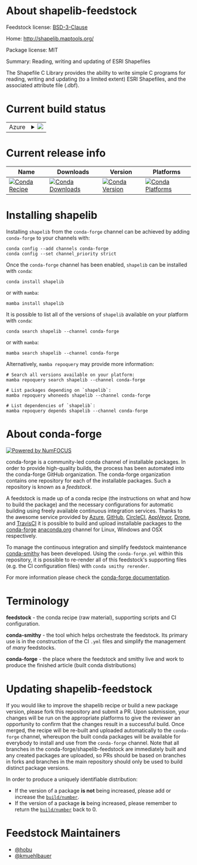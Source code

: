 About shapelib-feedstock
========================

Feedstock license: [BSD-3-Clause](https://github.com/conda-forge/shapelib-feedstock/blob/main/LICENSE.txt)

Home: http://shapelib.maptools.org/

Package license: MIT

Summary: Reading, writing and updating of ESRI Shapefiles

The Shapefile C Library provides the ability to write simple C programs for
reading, writing and updating (to a limited extent) ESRI Shapefiles,
and the associated attribute file (.dbf).


Current build status
====================


<table>
    
  <tr>
    <td>Azure</td>
    <td>
      <details>
        <summary>
          <a href="https://dev.azure.com/conda-forge/feedstock-builds/_build/latest?definitionId=1905&branchName=main">
            <img src="https://dev.azure.com/conda-forge/feedstock-builds/_apis/build/status/shapelib-feedstock?branchName=main">
          </a>
        </summary>
        <table>
          <thead><tr><th>Variant</th><th>Status</th></tr></thead>
          <tbody><tr>
              <td>linux_64</td>
              <td>
                <a href="https://dev.azure.com/conda-forge/feedstock-builds/_build/latest?definitionId=1905&branchName=main">
                  <img src="https://dev.azure.com/conda-forge/feedstock-builds/_apis/build/status/shapelib-feedstock?branchName=main&jobName=linux&configuration=linux%20linux_64_" alt="variant">
                </a>
              </td>
            </tr><tr>
              <td>linux_aarch64</td>
              <td>
                <a href="https://dev.azure.com/conda-forge/feedstock-builds/_build/latest?definitionId=1905&branchName=main">
                  <img src="https://dev.azure.com/conda-forge/feedstock-builds/_apis/build/status/shapelib-feedstock?branchName=main&jobName=linux&configuration=linux%20linux_aarch64_" alt="variant">
                </a>
              </td>
            </tr><tr>
              <td>linux_ppc64le</td>
              <td>
                <a href="https://dev.azure.com/conda-forge/feedstock-builds/_build/latest?definitionId=1905&branchName=main">
                  <img src="https://dev.azure.com/conda-forge/feedstock-builds/_apis/build/status/shapelib-feedstock?branchName=main&jobName=linux&configuration=linux%20linux_ppc64le_" alt="variant">
                </a>
              </td>
            </tr><tr>
              <td>osx_64</td>
              <td>
                <a href="https://dev.azure.com/conda-forge/feedstock-builds/_build/latest?definitionId=1905&branchName=main">
                  <img src="https://dev.azure.com/conda-forge/feedstock-builds/_apis/build/status/shapelib-feedstock?branchName=main&jobName=osx&configuration=osx%20osx_64_" alt="variant">
                </a>
              </td>
            </tr><tr>
              <td>osx_arm64</td>
              <td>
                <a href="https://dev.azure.com/conda-forge/feedstock-builds/_build/latest?definitionId=1905&branchName=main">
                  <img src="https://dev.azure.com/conda-forge/feedstock-builds/_apis/build/status/shapelib-feedstock?branchName=main&jobName=osx&configuration=osx%20osx_arm64_" alt="variant">
                </a>
              </td>
            </tr><tr>
              <td>win_64</td>
              <td>
                <a href="https://dev.azure.com/conda-forge/feedstock-builds/_build/latest?definitionId=1905&branchName=main">
                  <img src="https://dev.azure.com/conda-forge/feedstock-builds/_apis/build/status/shapelib-feedstock?branchName=main&jobName=win&configuration=win%20win_64_" alt="variant">
                </a>
              </td>
            </tr>
          </tbody>
        </table>
      </details>
    </td>
  </tr>
</table>

Current release info
====================

| Name | Downloads | Version | Platforms |
| --- | --- | --- | --- |
| [![Conda Recipe](https://img.shields.io/badge/recipe-shapelib-green.svg)](https://anaconda.org/conda-forge/shapelib) | [![Conda Downloads](https://img.shields.io/conda/dn/conda-forge/shapelib.svg)](https://anaconda.org/conda-forge/shapelib) | [![Conda Version](https://img.shields.io/conda/vn/conda-forge/shapelib.svg)](https://anaconda.org/conda-forge/shapelib) | [![Conda Platforms](https://img.shields.io/conda/pn/conda-forge/shapelib.svg)](https://anaconda.org/conda-forge/shapelib) |

Installing shapelib
===================

Installing `shapelib` from the `conda-forge` channel can be achieved by adding `conda-forge` to your channels with:

```
conda config --add channels conda-forge
conda config --set channel_priority strict
```

Once the `conda-forge` channel has been enabled, `shapelib` can be installed with `conda`:

```
conda install shapelib
```

or with `mamba`:

```
mamba install shapelib
```

It is possible to list all of the versions of `shapelib` available on your platform with `conda`:

```
conda search shapelib --channel conda-forge
```

or with `mamba`:

```
mamba search shapelib --channel conda-forge
```

Alternatively, `mamba repoquery` may provide more information:

```
# Search all versions available on your platform:
mamba repoquery search shapelib --channel conda-forge

# List packages depending on `shapelib`:
mamba repoquery whoneeds shapelib --channel conda-forge

# List dependencies of `shapelib`:
mamba repoquery depends shapelib --channel conda-forge
```


About conda-forge
=================

[![Powered by
NumFOCUS](https://img.shields.io/badge/powered%20by-NumFOCUS-orange.svg?style=flat&colorA=E1523D&colorB=007D8A)](https://numfocus.org)

conda-forge is a community-led conda channel of installable packages.
In order to provide high-quality builds, the process has been automated into the
conda-forge GitHub organization. The conda-forge organization contains one repository
for each of the installable packages. Such a repository is known as a *feedstock*.

A feedstock is made up of a conda recipe (the instructions on what and how to build
the package) and the necessary configurations for automatic building using freely
available continuous integration services. Thanks to the awesome service provided by
[Azure](https://azure.microsoft.com/en-us/services/devops/), [GitHub](https://github.com/),
[CircleCI](https://circleci.com/), [AppVeyor](https://www.appveyor.com/),
[Drone](https://cloud.drone.io/welcome), and [TravisCI](https://travis-ci.com/)
it is possible to build and upload installable packages to the
[conda-forge](https://anaconda.org/conda-forge) [anaconda.org](https://anaconda.org/)
channel for Linux, Windows and OSX respectively.

To manage the continuous integration and simplify feedstock maintenance
[conda-smithy](https://github.com/conda-forge/conda-smithy) has been developed.
Using the ``conda-forge.yml`` within this repository, it is possible to re-render all of
this feedstock's supporting files (e.g. the CI configuration files) with ``conda smithy rerender``.

For more information please check the [conda-forge documentation](https://conda-forge.org/docs/).

Terminology
===========

**feedstock** - the conda recipe (raw material), supporting scripts and CI configuration.

**conda-smithy** - the tool which helps orchestrate the feedstock.
                   Its primary use is in the construction of the CI ``.yml`` files
                   and simplify the management of *many* feedstocks.

**conda-forge** - the place where the feedstock and smithy live and work to
                  produce the finished article (built conda distributions)


Updating shapelib-feedstock
===========================

If you would like to improve the shapelib recipe or build a new
package version, please fork this repository and submit a PR. Upon submission,
your changes will be run on the appropriate platforms to give the reviewer an
opportunity to confirm that the changes result in a successful build. Once
merged, the recipe will be re-built and uploaded automatically to the
`conda-forge` channel, whereupon the built conda packages will be available for
everybody to install and use from the `conda-forge` channel.
Note that all branches in the conda-forge/shapelib-feedstock are
immediately built and any created packages are uploaded, so PRs should be based
on branches in forks and branches in the main repository should only be used to
build distinct package versions.

In order to produce a uniquely identifiable distribution:
 * If the version of a package **is not** being increased, please add or increase
   the [``build/number``](https://docs.conda.io/projects/conda-build/en/latest/resources/define-metadata.html#build-number-and-string).
 * If the version of a package **is** being increased, please remember to return
   the [``build/number``](https://docs.conda.io/projects/conda-build/en/latest/resources/define-metadata.html#build-number-and-string)
   back to 0.

Feedstock Maintainers
=====================

* [@hobu](https://github.com/hobu/)
* [@kmuehlbauer](https://github.com/kmuehlbauer/)

